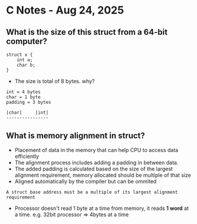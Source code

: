# C Notes - Aug 24, 2025

## What is the size of this struct from a 64-bit computer?
```
struct x {
    int a;
    char b;
}
```
- The size is total of 8 bytes. why?
```
int = 4 bytes
char = 1 byte
padding = 3 bytes

|char|     |int|
----------------
```

## What is memory alignment in struct?
- Placement of data in the memory that can help CPU to access data efficiently
- The alignment process includes adding a padding in between data.
- The added padding is calculated based on the size of the largest alignment requirement, memory allocated should be multiple of that size
- Aligned automatically by the compiler but can be  ommited 

`A struct base address must be a multiple of its largest alignment requirement`


- Processor doesn't read 1 byte at a time from memory, it reads **1 word** at a time. e.g. 32bit processor => 4bytes at a time

